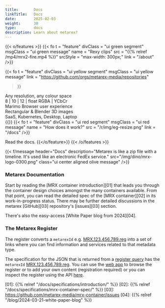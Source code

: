 ```yaml
---
title:       Docs
linkTitle:   Docs
date:        2025-02-03
weight:      30
type:        docs
description: Learn about metarex?
---
```

<!-- markdownlint-disable MD033 MD034 -->
<!--  __                _
    / _|  ___   __ _  | |_   _  _   _ _   ___   ___
   |  _| / -_) / _` | |  _| | || | | '_| / -_) (_-<
   |_|   \___| \__,_|  \__|  \_,_| |_|   \___| /__/
-->
{{< o/features >}}
  {{< fo t = "feature"
    divClass = "ui green segment"
    msgClass = "ui green message"
    name     = "Rexy clips"
    src      = "{{% relref /mp4/mrx2-fire.mp4 %}}"
    srcStyle = "max-width: 300px;"
    link     = "/about"
  />}}
<!-- ---------------------------------------------------------------------- -->
  {{< fo t = "feature"
    divClass = "ui yellow segment"
    msgClass = "ui yellow message"
    link     = "https://github.com/orgs/metarex-media/repositories"
  >}}
<div class="ui pink message"><i class="tv icon"></i></i> Any resolution, any colour space </div>
<div class="ui red message"><i class="ruler combined icon"></i> 8 | 10 | 12 | float RGBA | YCbCr </div>
<div class="ui orange message"><i class="python icon"></i> Marimo Browser user experience</div>
<div class="ui green message"><i class="blender icon"></i> Rectangular & Blender 3D images</div>
<div class="ui blue message"><i class="laptop code icon"></i> SaaS, Kubernetes, Desktop, Laptop</div>
  {{</o/feature>}}
<!-- ---------------------------------------------------------------------- -->
  {{< fo t = "feature"
    divClass = "ui red segment"
    msgClass = "ui red message"
    name     = "How does it work?"
    src      = "/r/img/eg-resize.png"
    link     = "/docs"
  />}}

  <i class="book icon"></i> Read the docs.
  {{</o/feature>}}
{{< /o/features >}}

{{< f/message
    header="Docs"
    description="Metarex is like a zip file with a timeline. It's used like an electronic FedEx service."
    src="/img/dino/mrx-logo-0300.png"
    class="ui center aligned olive message"
/>}}

### Metarex Documentation

Start by reading the [MRX container introduction][01] that leads you through the
container design choices amongst the many containers available. From that
point, you can read the detailed spec of the [MRX container][02] in its
work-in-progress status. There may be further detailed discussions in the
metarex [GitHub][03] repository's [issues][03] section.

There's also the easy-access [White Paper blog from 2024][04].

### The Metarex Register

The register converts a `metarexId` e.g. [MRX.123.456.789.reg][id] into a set
of links where you can find information and services related to that metadata
type.

The specification for the JSON that is returned from a [register query][12]
has the `metarexId` [MRX.123.456.789.reg][id]. You can use the [web app][rux]
to browse the register or to add your own content (registration required) or
you can inspect the register using the API [here][reg].

[01]: {{% relref "/docs/specifications/introduction/" %}}
[02]: {{% relref "/docs/specifications/mrx-container-spec/" %}}
[03]: https://github.com/metarex-media/mrx-container/issues
[04]: {{% relref "/blog/2024-03-21-white-paper-blog" %}}

[rux]:  https://metarex.media/appapp/reg
[reg]:  https://metarex.media/appreg
[12]:   https://metarex.media/app/reg/search
[id]:   https://metarex.media/app/reg/search?qry=reg&mrxId=MRX.123.456.789.reg
